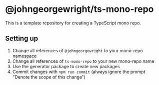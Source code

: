 # @johngeorgewright/ts-mono-repo

This is a template repository for creating a TypeScript mono repo.

## Setting up

1. Change all references of `@johngeorgewright` to your mono-repo namespace
1. Change all references of `ts-mono-repo` to your new mono-repo name
1. Use the generator package to create new packages
1. Commit changes with `npm run commit` (always ignore the prompt "Denote the scope of this change")
